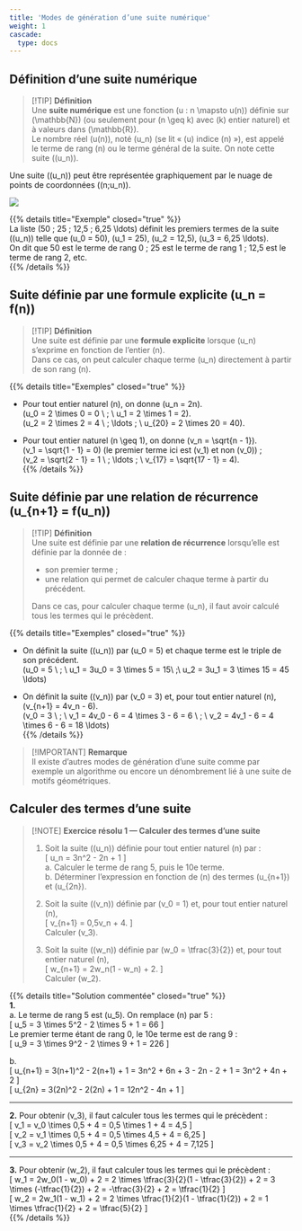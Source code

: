 ```yaml
---
title: 'Modes de génération d’une suite numérique'
weight: 1
cascade:
  type: docs
---
```


## Définition d’une suite numérique

> [!TIP] **Définition**  
> Une **suite numérique** est une fonction \(u : n \mapsto u(n)\) définie sur \(\mathbb{N}\) (ou seulement pour \(n \geq k\) avec \(k\) entier naturel) et à valeurs dans \(\mathbb{R}\).  
> Le nombre réel \(u(n)\), noté \(u_n\) (se lit « \(u\) indice \(n\) »), est appelé le terme de rang \(n\) ou le terme général de la suite. On note cette suite \((u_n)\).  

Une suite \((u_n)\) peut être représentée graphiquement par le nuage de points de coordonnées \((n;u_n)\).  

![](/images/image8.png)

{{% details title="Exemple" closed="true" %}}  
La liste \(50 ; 25 ; 12,5 ; 6,25 \ldots\) définit les premiers termes de la suite \((u_n)\) telle que \(u_0 = 50\), \(u_1 = 25\), \(u_2 = 12,5\), \(u_3 = 6,25 \ldots\).  
On dit que 50 est le terme de rang 0 ; 25 est le terme de rang 1 ; 12,5 est le terme de rang 2, etc.  
{{% /details %}}

## Suite définie par une formule explicite \(u_n = f(n)\)

> [!TIP] **Définition**  
> Une suite est définie par une **formule explicite** lorsque \(u_n\) s’exprime en fonction de l’entier \(n\).  
> Dans ce cas, on peut calculer chaque terme \(u_n\) directement à partir de son rang \(n\).  

{{% details title="Exemples" closed="true" %}}  
- Pour tout entier naturel \(n\), on donne \(u_n = 2n\).  
\(u_0 = 2 \times 0 = 0 \ ; \ u_1 = 2 \times 1 = 2\).  
\(u_2 = 2 \times 2 = 4 \ ; \ldots ; \ u_{20} = 2 \times 20 = 40\).  

- Pour tout entier naturel \(n \geq 1\), on donne \(v_n = \sqrt{n - 1}\).  
\(v_1 = \sqrt{1 - 1} = 0\) (le premier terme ici est \(v_1\) et non \(v_0\)) ;  
\(v_2 = \sqrt{2 - 1} = 1 \ ; \ldots ; \ v_{17} = \sqrt{17 - 1} = 4\).  
{{% /details %}}

## Suite définie par une relation de récurrence \(u_{n+1} = f(u_n)\)

> [!TIP] **Définition**  
> Une suite est définie par une **relation de récurrence** lorsqu’elle est définie par la donnée de :  
> - son premier terme ;  
> - une relation qui permet de calculer chaque terme à partir du précédent.  
>   
> Dans ce cas, pour calculer chaque terme \(u_n\), il faut avoir calculé tous les termes qui le précèdent.  


{{% details title="Exemples" closed="true" %}}  
- On définit la suite \((u_n)\) par \(u_0 = 5\) et chaque terme est le triple de son précédent.  
\(u_0 = 5 \ ; \ u_1 = 3u_0 = 3 \times 5 = 15\ ;\ u_2 = 3u_1 = 3 \times 15 = 45 \ldots\)  

- On définit la suite \((v_n)\) par \(v_0 = 3\) et, pour tout entier naturel \(n\),  
\(v_{n+1} = 4v_n - 6\).  
\(v_0 = 3 \ ; \ v_1 = 4v_0 - 6 = 4 \times 3 - 6 = 6 \ ; \ v_2 = 4v_1 - 6 = 4 \times 6 - 6 = 18 \ldots\)  
{{% /details %}}  

> [!IMPORTANT] **Remarque**  
> Il existe d’autres modes de génération d’une suite comme par exemple un algorithme ou encore un dénombrement lié à une suite de motifs géométriques.


## Calculer des termes d’une suite

> [!NOTE] **Exercice résolu 1 — Calculer des termes d’une suite**  
> 1. Soit la suite \((u_n)\) définie pour tout entier naturel \(n\) par :  
> \[
> u_n = 3n^2 - 2n + 1
> \]  
> a. Calculer le terme de rang 5, puis le 10e terme.  
> b. Déterminer l’expression en fonction de \(n\) des termes \(u_{n+1}\) et \(u_{2n}\).  
>   
> 2. Soit la suite \((v_n)\) définie par \(v_0 = 1\) et, pour tout entier naturel \(n\),  
> \[
> v_{n+1} = 0,5v_n + 4.
> \]  
> Calculer \(v_3\).  
>   
> 3. Soit la suite \((w_n)\) définie par \(w_0 = \tfrac{3}{2}\) et, pour tout entier naturel \(n\),  
> \[
> w_{n+1} = 2w_n(1 - w_n) + 2.
> \]  
> Calculer \(w_2\).  

{{% details title="Solution commentée" closed="true" %}}  
**1.**  
a. Le terme de rang 5 est \(u_5\). On remplace \(n\) par 5 :  
\[
u_5 = 3 \times 5^2 - 2 \times 5 + 1 = 66
\]  
Le premier terme étant de rang 0, le 10e terme est de rang 9 :  
\[
u_9 = 3 \times 9^2 - 2 \times 9 + 1 = 226
\]  

b.  
\[
u_{n+1} = 3(n+1)^2 - 2(n+1) + 1 = 3n^2 + 6n + 3 - 2n - 2 + 1 = 3n^2 + 4n + 2
\]  
\[
u_{2n} = 3(2n)^2 - 2(2n) + 1 = 12n^2 - 4n + 1
\]  

---

**2.** Pour obtenir \(v_3\), il faut calculer tous les termes qui le précèdent :  
\[
v_1 = v_0 \times 0,5 + 4 = 0,5 \times 1 + 4 = 4,5
\]  
\[
v_2 = v_1 \times 0,5 + 4 = 0,5 \times 4,5 + 4 = 6,25
\]  
\[
v_3 = v_2 \times 0,5 + 4 = 0,5 \times 6,25 + 4 = 7,125
\]  

---

**3.** Pour obtenir \(w_2\), il faut calculer tous les termes qui le précèdent :  
\[
w_1 = 2w_0(1 - w_0) + 2 = 2 \times \tfrac{3}{2}(1 - \tfrac{3}{2}) + 2 = 3 \times (-\tfrac{1}{2}) + 2 = -\tfrac{3}{2} + 2 = \tfrac{1}{2}
\]  
\[
w_2 = 2w_1(1 - w_1) + 2 = 2 \times \tfrac{1}{2}(1 - \tfrac{1}{2}) + 2 = 1 \times \tfrac{1}{2} + 2 = \tfrac{5}{2}
\]  
{{% /details %}}